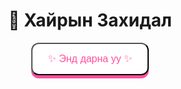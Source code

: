 <!doctype html>
<html lang="mn">
<head>
  <meta charset="utf-8">
  <title>Миний Захидал</title>
  <meta name="viewport" content="width=device-width, initial-scale=1.0">
  <style>
    @import url('https://fonts.googleapis.com/css2?family=Press+Start+2P&display=swap');

    body {
      margin: 0;
      font-family: 'Press Start 2P', cursive;
      background: linear-gradient(135deg, #ff9edb, #ff7cc8, #ffb6f2);
      color: #fff;
      text-align: center;
      overflow-x: hidden;
    }
    .screen {
      height: 100vh;
      display: flex;
      flex-direction: column;
      align-items: center;
      justify-content: center;
    }
    .btn {
      background: #fff;
      color: #ff4fa0;
      padding: 15px 25px;
      border-radius: 12px;
      text-decoration: none;
      font-size: 16px;
      box-shadow: 0 5px 0 #ff4fa0;
      cursor: pointer;
      transition: all 0.2s;
    }
    .btn:hover {
      transform: translateY(-3px);
    }
    .envelope {
      position: relative;
      width: 300px;
      height: 200px;
      background: #fff;
      margin: 20px auto;
      border-radius: 8px;
      box-shadow: 0 8px 16px rgba(0,0,0,0.2);
      cursor: pointer;
      overflow: hidden;
    }
    .flap {
      position: absolute;
      top: 0;
      left: 0;
      width: 100%;
      height: 50%;
      background: #ff4fa0;
      clip-path: polygon(0 0, 100% 0, 50% 100%);
      transition: transform 1s;
      transform-origin: top;
    }
    .envelope.open .flap {
      transform: rotateX(180deg);
    }
    .letter {
      opacity: 0;
      padding: 20px;
      color: #333;
      font-family: sans-serif;
      line-height: 1.5;
      transition: opacity 1.5s;
      text-align: left;
    }
    .envelope.open .letter {
      opacity: 1;
    }
    .hearts {
      position: fixed;
      top: 0;
      left: 0;
      width: 100%;
      height: 100%;
      pointer-events: none;
      z-index: -1;
    }
    .heart {
      position: absolute;
      font-size: 18px;
      color: #fff;
      animation: floatUp 5s linear infinite;
    }
    @keyframes floatUp {
      0% { transform: translateY(100vh) scale(1); opacity: 1; }
      100% { transform: translateY(-10vh) scale(1.5); opacity: 0; }
    }
  </style>
</head>
<body>

  <!-- Эхний дэлгэц -->
  <div class="screen" id="start">
    <h1>💌 Хайрын Захидал</h1>
    <button class="btn" onclick="goLetter()">✨ Энд дарна уу ✨</button>
  </div>

  <!-- Захидлын дэлгэц -->
  <div class="screen" id="letter" style="display:none;">
    <div class="envelope" onclick="this.classList.toggle('open')">
      <div class="flap"></div>
      <div class="letter">
        <p>Өөрийгөө ч ойлгохгүй
Өдөр хоногууд хүнд.<br>
        Яах гэж амьдарч байгаагаа
Өөрөөсөө асуугаад л сууна.</p>

        <p>Чимээгүйхэн чи ирсэн
Сэтгэл дотор минь гэрэл асаасан.<br>
       Эргэлзэж, төөрсөн намайг
Эр хүн шиг болгосон.</p>

        <p>Чи л намайг өөрчилсөн
Харанхуй дундаас гэрэл рүү татсан.</p>

        <p>... Амьдрал утгатай санагдсан
Анх удаа зүрх минь баярласан ...</p>
      </div>
    </div>
    <p style="font-size:12px; margin-top:10px;">✉️ Захиа дээр дарж нээгээрэй ✉️</p>
  </div>

  <!-- Pixel hearts animation -->
  <div class="hearts" id="hearts"></div>

  <script>
    function goLetter() {
      document.getElementById("start").style.display = "none";
      document.getElementById("letter").style.display = "flex";
    }

    // Floating hearts generator
    const hearts = document.getElementById("hearts");
    function createHeart() {
      const heart = document.createElement("div");
      heart.className = "heart";
      heart.style.left = Math.random() * 100 + "vw";
      heart.style.animationDuration = 3 + Math.random() * 2 + "s";
      heart.innerHTML = "❤";
      hearts.appendChild(heart);
      setTimeout(() => heart.remove(), 5000);
    }
    setInterval(createHeart, 400);
  </script>
</body>
</html>
